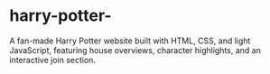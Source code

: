 # harry-potter-
A  fan-made Harry Potter website built with HTML, CSS, and light JavaScript, featuring house overviews, character highlights, and an interactive join section.
